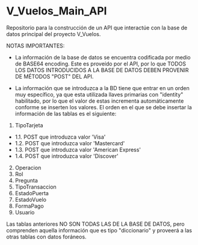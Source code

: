 # V_Vuelos_Main_API
Repositorio para la construcción de un API que interactúe con la base de datos principal del proyecto V_Vuelos.


NOTAS IMPORTANTES: 

- La información de la base de datos se encuentra codificada por medio de BASE64 encoding. Este es proveído por el API, por lo que TODOS LOS DATOS INTRODUCIDOS A LA BASE DE DATOS DEBEN PROVENIR DE MÉTODOS "POST" DEL API. 

- La información que se introduzca a la BD tiene que entrar en un orden muy específico, ya que esta utilizada llaves primarias con "identity" habilitado, por lo que el valor de estas incrementa automáticamente conforme se inserten los valores. El orden en el que se debe insertar la información de las tablas es el siguiente: 

1. TipoTarjeta
  - 1.1. POST que introduzca valor 'Visa'
  - 1.2. POST que introduzca valor 'Mastercard'
  - 1.3. POST que introduzca valor 'American Express'
  - 1.4. POST que introduzca valor 'Discover'
2. Operacion
3. Rol
4. Pregunta
5. TipoTransaccion
6. EstadoPuerta
7. EstadoVuelo
8. FormaPago
9. Usuario

Las tablas anteriores NO SON TODAS LAS DE LA BASE DE DATOS, pero comprenden aquella información que es tipo "diccionario" y proveerá a las otras tablas con datos foráneos. 
